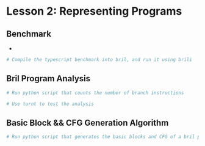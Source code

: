 # Lesson 2:  Representing Programs

## Benchmark
*
```sh
# Compile the typescript benchmark into bril, and run it using brili

```

## Bril Program Analysis
```sh
# Run python script that counts the number of branch instructions

# Use turnt to test the analysis
```

## Basic Block && CFG Generation Algorithm
```sh
# Run python script that generates the basic blocks and CFG of a bril program and prints the result
```